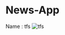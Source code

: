 # News-App
Name : tfs 
![tfs](https://github.com/user-attachments/assets/c3c36aa6-280d-4ed4-a92c-a7c27e2ad616)
